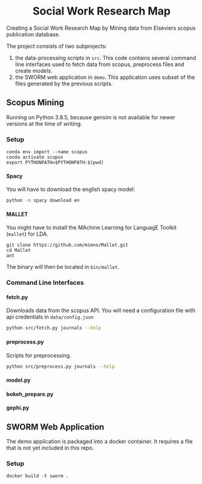 <h1 style="text-align: center"> Social Work Research Map </h1>

Creating a Social Work Research Map by Mining data from Elseviers scopus publication database.  

The project consists of two subprojects:

1. the data-processing scripts in `src`. 
   This code contains several command line interfaces used to fetch data from scopus,
   preprocess files and create models. 
2. the SWORM web application in `demo`. This application uses subset of the files generated by the previous scripts. 


## Scopus Mining
Running on Python 3.8.5, because gensim is not available for newer versions at the time of writing.

### Setup
```shell script
conda env import --name scopus 
conda activate scopus
export PYTHONPATH=$PYTHONPATH:$(pwd)
```

#### Spacy
You will have to download the english spacy model:
```sh
python -m spacy download en
```

#### MALLET
You might have to install the MAchine Learning for LanguagE Toolkit (`mallet`) for LDA. 

```
git clone https://github.com/mimno/Mallet.git
cd Mallet
ant
```

The binary will then be located in `bin/mallet`.


### Command Line Interfaces  

#### fetch.py
Downloads data from the scopus API. 
You will need a configuration file with api credentials in `data/config.json`
```sh
python src/fetch.py journals --help
```

#### preprocess.py
Scripts for preprocessing.
```sh
python src/preprocess.py journals --help
```

#### model.py

#### bokeh_prepare.py

#### gephi.py


## SWORM Web Application 

The demo application is packaged into a docker container. 
It requires a file that is not yet included in this repo. 

### Setup
```shell script
docker build -t sworm .
```

[comment]: <> (## Usefull links)
[comment]: <> (### Documentation:)
[comment]: <> (- [Elsevier API doc]&#40;https://dev.elsevier.com/technical_documentation.html&#41;)
[comment]: <> (- RDF Site Summary 1.0 Modules: [PRISM]&#40;http://www.prismstandard.org/resources/mod_prism.html&#41;)
[comment]: <> (### Tools)
[comment]: <> (- Search for Journal ISSNs:  [Scimago Journal & Country Rank]&#40;https://www.scimagojr.com/journalsearch.php&#41;)
[comment]: <> (### Models)
[comment]: <> (- [Pytorch doc2vec]&#40;https://github.com/inejc/paragraph-vectors&#41;)
[comment]: <> (### Related Work)
[comment]: <> (- COVID-19 Literature Clustering [GitHub]&#40;https://github.com/MaksimEkin/COVID19-Literature-Clustering&#41;)
[comment]: <> (### Other )
[comment]: <> (- gender API: determine gender by name )
[comment]: <> (- [Orion OpenScience]&#40;https://www.orion-openscience.eu&#41;)